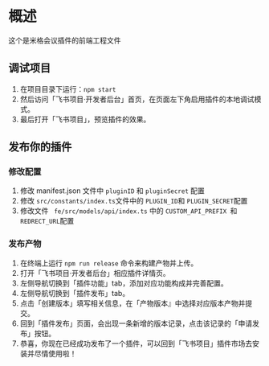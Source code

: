 # 概述

这个是米格会议插件的前端工程文件

## 调试项目

1. 在项目目录下运行：`npm start`
2. 然后访问「飞书项目·开发者后台」首页，在页面左下角启用插件的本地调试模式。
3. 最后打开「飞书项目」，预览插件的效果。

## 发布你的插件

### 修改配置

1. 修改 manifest.json 文件中 `pluginID` 和 `pluginSecret` 配置
2. 修改 `src/constants/index.ts`文件中的 `PLUGIN_ID`和 `PLUGIN_SECRET`配置
3. 修改文件 ` fe/src/models/api/index.ts` 中的 `CUSTOM_API_PREFIX `和 `REDRECT_URL`配置


### 发布产物

1. 在终端上运行 `npm run release` 命令来构建产物并上传。
5. 打开「飞书项目·开发者后台」相应插件详情页。
6. 左侧导航切换到「插件功能」tab，添加对应功能构成并完善配置。
7. 左侧导航切换到「插件发布」tab。
8. 点击「创建版本」填写相关信息，在「产物版本』中选择对应版本产物并提交。
9. 回到「插件发布」页面，会出现一条新增的版本记录，点击该记录的「申请发布」按钮。
10. 恭喜，你现在已经成功发布了一个插件，可以回到「飞书项目」插件市场去安装并尽情使用啦！
